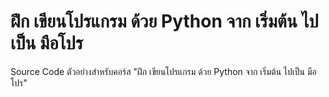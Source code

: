 ฝึก เขียนโปรแกรม ด้วย Python จาก เริ่มต้น ไปเป็น มือโปร
========================================
Source Code ตัวอย่างสำหรับคอร์ส "ฝึก เขียนโปรแกรม ด้วย Python จาก เริ่มต้น ไปเป็น มือโปร" 